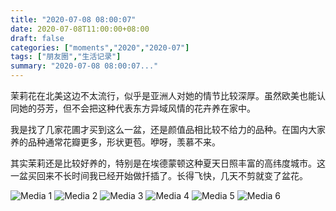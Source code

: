 ```yaml
---
title: "2020-07-08 08:00:07"
date: 2020-07-08T11:00:00+08:00
draft: false
categories: ["moments","2020","2020-07"]
tags: ["朋友圈","生活记录"]
summary: "2020-07-08 08:00:07..."
---
```


茉莉花在北美这边不太流行，似乎是亚洲人对她的情节比较深厚。虽然欧美也能认同她的芬芳，但不会把这种代表东方异域风情的花卉养在家中。

我是找了几家花圃才买到这么一盆，还是颜值品相比较不给力的品种。在国内大家养的品种通常花瓣更多，形状更苞。咿呀，羡慕不来。

其实茉莉还是比较好养的，特别是在埃德蒙顿这种夏天日照丰富的高纬度城市。这一盆买回来不长时间我已经开始做扦插了。长得飞快，几天不剪就变了盆花。

![Media 1](/Moments/photos/2020-07-08/202007080800070.jpg)
![Media 2](/Moments/photos/2020-07-08/202007080800071.jpg)
![Media 3](/Moments/photos/2020-07-08/202007080800072.jpg)
![Media 4](/Moments/photos/2020-07-08/202007080800073.jpg)
![Media 5](/Moments/photos/2020-07-08/202007080800074.jpg)
![Media 6](/Moments/photos/2020-07-08/202007080800075.jpg)

